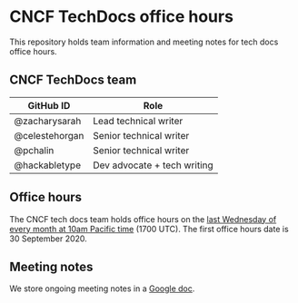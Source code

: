 # CNCF TechDocs office hours

This repository holds team information and meeting notes for tech docs office hours.

## CNCF TechDocs team

GitHub ID | Role
---|---
@zacharysarah | Lead technical writer
@celestehorgan | Senior technical writer
@pchalin | Senior technical writer
@hackabletype | Dev advocate + tech writing

## Office hours

The CNCF tech docs team holds office hours on the [last Wednesday of every month at 10am Pacific time](https://www.cncf.io/calendar/) (1700 UTC). The first office hours date is 30 September 2020.

## Meeting notes

We store ongoing meeting notes in a [Google doc](https://docs.google.com/document/d/1roexHTLCrErYjNT2NEoRsVnn_YNbQzZ1gyXNK8hXR4Q/). 
